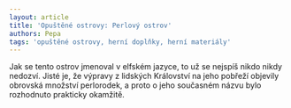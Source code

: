 ```yaml
---
layout: article
title: 'Opuštěné ostrovy: Perlový ostrov'
authors: Pepa
tags: 'opuštěné ostrovy, herní doplňky, herní materiály'
---
```


Jak se tento ostrov jmenoval v elfském jazyce, to už se nejspíš nikdo nikdy nedozví. Jisté je, že výpravy z lidských Království na jeho pobřeží objevily obrovská množství perlorodek, a proto o jeho současném názvu bylo rozhodnuto prakticky okamžitě.
